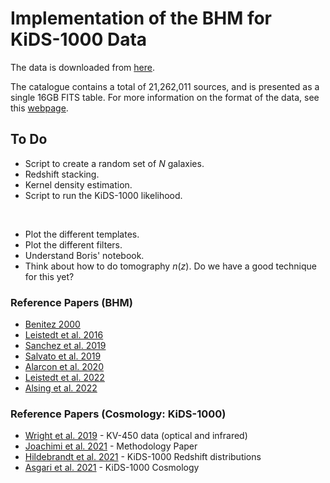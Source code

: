 # Implementation of the BHM for KiDS-1000 Data

The data is downloaded from [here](https://kids.strw.leidenuniv.nl/DR4/data_files/KiDS_DR4.1_ugriZYJHKs_SOM_gold_WL_cat.fits).

The catalogue contains a total of 21,262,011 sources, and is presented as a single 16GB FITS table. For more information on the format of the data, see this [webpage](https://kids.strw.leidenuniv.nl/DR4/KiDS-1000_shearcatalogue.php).

## To Do
- Script to create a random set of $N$ galaxies.
- Redshift stacking.
- Kernel density estimation.
- Script to run the KiDS-1000 likelihood.

<br/>

- Plot the different templates.
- Plot the different filters.
- Understand Boris' notebook.
- Think about how to do tomography $n(z)$. Do we have a good technique for this yet?

### Reference Papers (BHM)
- [Benitez 2000](https://iopscience.iop.org/article/10.1086/308947)
- [Leistedt et al. 2016
  ](https://academic.oup.com/mnras/article/460/4/4258/2609193?login=false)
- [Sanchez et al. 2019](https://academic.oup.com/mnras/article/483/2/2801/5218506)
- [Salvato et al. 2019](https://www.nature.com/articles/s41550-018-0478-0)
- [Alarcon et al. 2020](https://academic.oup.com/mnras/article/498/2/2614/5893329)
- [Leistedt et al. 2022](https://arxiv.org/abs/2207.07673)
- [Alsing et al. 2022](https://arxiv.org/abs/2207.05819)

### Reference Papers (Cosmology: KiDS-1000)
- [Wright et al. 2019](https://www.aanda.org/articles/aa/full_html/2019/12/aa34879-18/aa34879-18.html) - KV-450 data (optical and infrared)
- [Joachimi et al. 2021](https://doi.org/10.1051/0004-6361/202038831) - Methodology Paper
- [Hildebrandt et al. 2021](https://doi.org/10.1051/0004-6361/202039018) - KiDS-1000 Redshift distributions
- [Asgari et al. 2021](https://doi.org/10.1051/0004-6361/202039070) - KiDS-1000 Cosmology